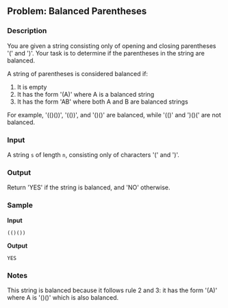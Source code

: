 
## Problem: Balanced Parentheses

### Description
You are given a string consisting only of opening and closing parentheses '(' and ')'. Your task is to determine if the parentheses in the string are balanced.

A string of parentheses is considered balanced if:
1. It is empty
2. It has the form '(A)' where A is a balanced string
3. It has the form 'AB' where both A and B are balanced strings

For example, '(()())', '(())', and '()()' are balanced, while '(()' and ')()(' are not balanced.

### Input
A string `s` of length `n`, consisting only of characters '(' and ')'.

### Output
Return 'YES' if the string is balanced, and 'NO' otherwise.

### Sample
**Input**
```
(()())
```

**Output**
```
YES
```

### Notes
This string is balanced because it follows rule 2 and 3: it has the form '(A)' where A is '()()' which is also balanced.

